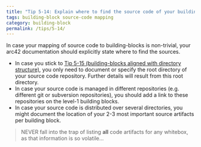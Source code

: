 ```yaml
---
title: "Tip 5-14: Explain where to find the source code of your building blocks!"
tags: building-block source-code mapping
category: building-block
permalink: /tips/5-14/
---
```


In case your mapping of source code to building-blocks is non-trivial,
your arc42 documentation should explicitly state where to find the sources.

* In case you stick to [Tip 5-15 (building-blocks aligned with directory structure)](/tips/5-15), you only need to document or specify the root directory
of your source code repository. Further details will result from this root directory.
* In case your source code is managed in different repositories (e.g. different git or subversion repositories), you should add a link to these repositories
on the level-1 building blocks.
* In case your source code is distributed over several directories, you might
document the location of your 2-3 most important source artifacts per building block.

>NEVER fall into the trap of listing **all** code artifacts for any whitebox,
as that information is so volatile...
